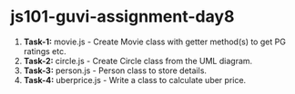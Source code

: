 # js101-guvi-assignment-day8

1. **Task-1:** movie.js - Create Movie class with getter method(s) to get PG ratings etc. 
2. **Task-2:** circle.js - Create Circle class from the UML diagram.
3. **Task-3:** person.js - Person class to store details.
4. **Task-4:** uberprice.js - Write a class to calculate uber price.
